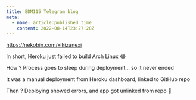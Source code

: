 ```yaml
---
title: EDM115 Telegram blog
meta:
  - name: article:published_time
    content: 2022-08-14T23:27:28Z
---
```


https://nekobin.com/xikizanexi

In short, Heroku just failed to build Arch Linux 😂

How ?
Process goes to sleep during deployment… so it never ended

It was a manual deployment from Heroku dashboard, linked to GitHub repo

Then ?
Deploying showed errors, and app got unlinked from repo 🙂
